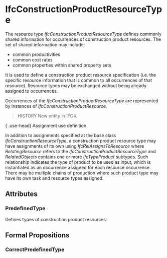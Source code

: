 # IfcConstructionProductResourceType

The resource type _IfcConstructionProductResourceType_ defines commonly shared information for occurrences of construction product resources. The set of shared information may include:

* common productivities
* common cost rates
* common properties within shared property sets
<!-- end of definition -->
It is used to define a construction product resource specification (i.e. the specific resource information that is common to all occurrences of that resource). Resource types may be exchanged without being already assigned to occurrences.

Occurrences of the _IfcConstructionProductResourceType_ are represented by instances of _IfcConstructionProductResource_.

> HISTORY New entity in IFC4.

{ .use-head}
Assignment use definition

In addition to assignments specified at the base class _IfcConstructionResourceType_, a construction product resource type may have assignments of its own using _IfcRelAssignsToResource_ where _RelatingResource_ refers to the _IfcConstructionProductResourceType_ and _RelatedObjects_ contains one or more _IfcTypeProduct_ subtypes. Such relationship indicates the type of product to be used as input, which is instantiated as an occurrence assigned for each resource occurrence. There may be multiple chains of production where such product type may have its own task and resource types assigned.

## Attributes

### PredefinedType
Defines types of construction product resources.

## Formal Propositions

### CorrectPredefinedType

